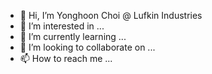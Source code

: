 - 👋 Hi, I’m Yonghoon Choi @ Lufkin Industries
- 👀 I’m interested in ...
- 🌱 I’m currently learning ...
- 💞️ I’m looking to collaborate on ...
- 📫 How to reach me ...

<!---
yonghoon-choi-lufkin/yonghoon-choi-lufkin is a ✨ special ✨ repository because its `README.md` (this file) appears on your GitHub profile.
You can click the Preview link to take a look at your changes.
--->
